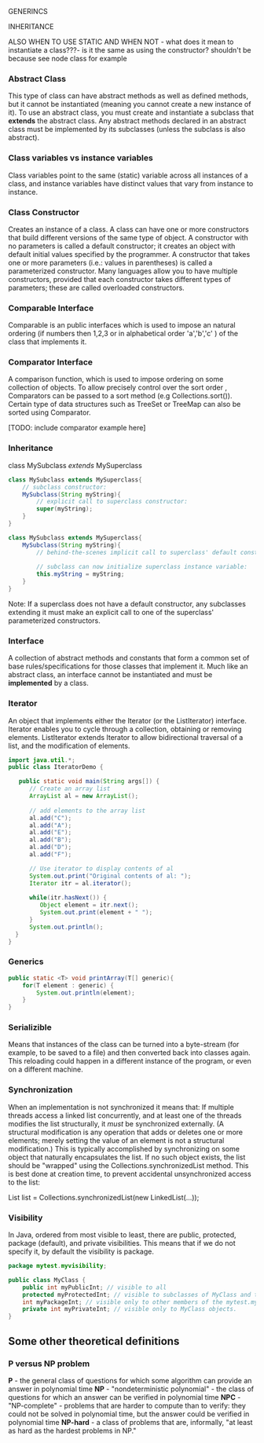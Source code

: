 


GENERINCS

INHERITANCE 

ALSO WHEN TO USE STATIC AND WHEN NOT - what does it mean to instantiate a class???- is it the same as using the constructor? shouldn't be because see node class for example


### Abstract Class 
This type of class can have abstract methods as well as defined methods, but it cannot be instantiated (meaning you cannot create a new instance of it). To use an abstract class, you must create and instantiate a subclass that **extends** the abstract class. Any abstract methods declared in an abstract class must be implemented by its subclasses (unless the subclass is also abstract). 

###  Class variables vs instance variables
Class variables point to the same (static) variable across all instances of a class, and instance variables have distinct values that vary from instance to instance. 

### Class Constructor
Creates an instance of a class. A class can have one or more constructors that build different versions of the same type of object. A constructor with no parameters is called a default constructor; it creates an object with default initial values specified by the programmer. A constructor that takes one or more parameters (i.e.: values in parentheses) is called a parameterized constructor. Many languages allow you to have multiple constructors, provided that each constructor takes different types of parameters; these are called overloaded constructors.


### Comparable Interface
Comparable is an public interfaces which is used to impose an natural ordering (if numbers then 1,2,3 or in alphabetical order   'a','b','c' ) of the class that implements it.

### Comparator Interface
A comparison function, which is used to impose ordering on some collection of objects. To allow precisely control over the sort order , Comparators can be passed to a sort method (e.g Collections.sort()). Certain type of data structures such as TreeSet or TreeMap can also be sorted using Comparator.

[TODO: include comparator example here]


### Inheritance

class MySubclass *extends* MySuperclass

```java
class MySubclass extends MySuperclass{
    // subclass constructor:
    MySubclass(String myString){ 
        // explicit call to superclass constructor:
        super(myString); 
    }
}
```
```java
class MySubclass extends MySuperclass{
    MySubclass(String myString){
        // behind-the-scenes implicit call to superclass' default constructor happens
        
        // subclass can now initialize superclass instance variable:
        this.myString = myString; 
    }
}
```


Note: If a superclass does not have a default constructor, any subclasses extending it must make an explicit call to one of the superclass' parameterized constructors. 


### Interface
A collection of abstract methods and constants that form a common set of base rules/specifications for those classes that implement it. Much like an abstract class, an interface cannot be instantiated and must be **implemented** by a class. 


### Iterator
An object that implements either the Iterator (or the ListIterator) interface.
Iterator enables you to cycle through a collection, obtaining or removing elements. ListIterator extends Iterator to allow bidirectional traversal of a list, and the modification of elements.

```java
import java.util.*;
public class IteratorDemo {

   public static void main(String args[]) {
      // Create an array list
      ArrayList al = new ArrayList();
      
      // add elements to the array list
      al.add("C");
      al.add("A");
      al.add("E");
      al.add("B");
      al.add("D");
      al.add("F");

      // Use iterator to display contents of al
      System.out.print("Original contents of al: ");
      Iterator itr = al.iterator();
      
      while(itr.hasNext()) {
         Object element = itr.next();
         System.out.print(element + " ");
      }
      System.out.println();
  }
}
```

### Generics

```java
public static <T> void printArray(T[] generic){
    for(T element : generic) {
        System.out.println(element); 
    }
}
```

### Serializible 
Means that instances of the class can be turned into a byte-stream (for example, to be saved to a file) and then converted back into classes again. This reloading could happen in a different instance of the program, or even on a different machine.

### Synchronization
When an implementation is not synchronized it means that: If multiple threads access a linked list concurrently, and at least one of the threads modifies the list structurally, it _must_ be synchronized externally. (A structural modification is any operation that adds or deletes one or more elements; merely setting the value of an element is not a structural modification.) This is typically accomplished by synchronizing on some object that naturally encapsulates the list. If no such object exists, the list should be "wrapped" using the Collections.synchronizedList method. This is best done at creation time, to prevent accidental unsynchronized access to the list:

   List list = Collections.synchronizedList(new LinkedList(...));



### Visibility
In Java, ordered from most visible to least, there are public, protected, package (default), and private visibilities. This means that if we do not specify it, by default the visibility is package.

```java
package mytest.myvisibility;

public class MyClass {
    public int myPublicInt; // visible to all
    protected myProtectedInt; // visible to subclasses of MyClass and to other members of the mytest.myvisibility package
    int myPackageInt; // visible only to other members of the mytest.myvisibility package
    private int myPrivateInt; // visible only to MyClass objects.
}
```

## Some other theoretical definitions

### P versus NP problem
**P** - the general class of questions for which some algorithm can provide an answer in polynomial time
**NP** - "nondeterministic polynomial" - the class of questions for which an answer can be verified in polynomial time
**NPC** -  "NP-complete" - problems that are harder to compute than to verify: they could not be solved in polynomial time, but the answer could be verified in polynomial time
**NP-hard** - a class of problems that are, informally, "at least as hard as the hardest problems in NP."